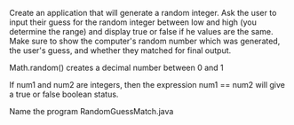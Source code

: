 Create an application that will generate a random integer.  Ask the user to input their guess for the random integer between low and high (you determine the range) and display true or false if he values are the same.  Make sure to show the computer's random number which was generated, the user's guess, and whether they matched for final output.

Math.random() creates a decimal number between 0 and 1

If num1 and num2 are integers, then the expression num1 == num2 will give a true or false boolean status.

Name the program RandomGuessMatch.java